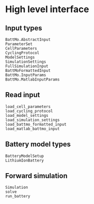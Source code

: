 # High level interface


## Input types

```@docs
BattMo.AbstractInput
ParameterSet
CellParameters
CyclingProtocol
ModelSettings
SimulationSettings
FullSimulationInput
BattMoFormattedInput
BattMo.InputParams
BattMo.MatlabInputParams
```

## Read input

```@docs
load_cell_parameters
load_cycling_protocol
load_model_settings
load_simulation_settings
load_battmo_formatted_input
load_matlab_battmo_input
```

## Battery model types

```@docs
BatteryModelSetup
LithiumIonBattery
```

## Forward simulation

```@docs
Simulation
solve
run_battery
```
